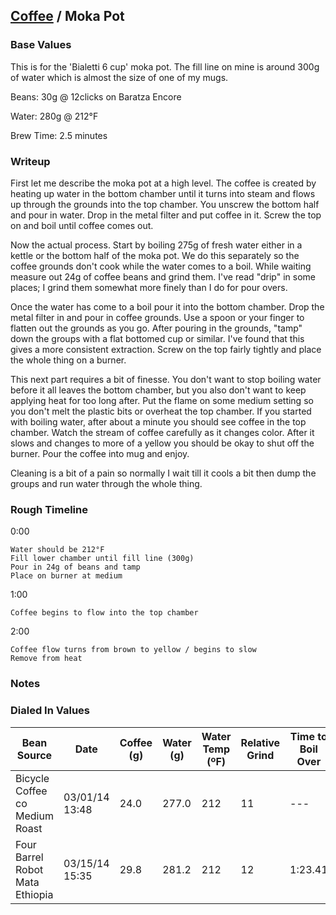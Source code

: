 ## [Coffee](.) / Moka Pot ##

### Base Values ###

This is for the 'Bialetti 6 cup' moka pot. The fill line on mine is around 300g
of water which is almost the size of one of my mugs.

Beans: 30g @ 12clicks on Baratza Encore

Water: 280g @ 212°F

Brew Time: 2.5 minutes

### Writeup ###

First let me describe the moka pot at a high level. The coffee is created by
heating up water in the bottom chamber until it turns into steam and flows up
through the grounds into the top chamber. You unscrew the bottom half and
pour in water. Drop in the metal filter and put coffee in it. Screw the top on
and boil until coffee comes out.

Now the actual process. Start by boiling 275g of fresh water either in a kettle
or the bottom half of the moka pot. We do this separately so the coffee grounds
don't cook while the water comes to a boil. While waiting measure out 24g of
coffee beans and grind them. I've read "drip" in some places; I grind them
somewhat more finely than I do for pour overs.

Once the water has come to a boil pour it into the bottom chamber. Drop the
metal filter in and pour in coffee grounds. Use a spoon or your finger to
flatten out the grounds as you go. After pouring in the grounds, "tamp" down
the groups with a flat bottomed cup or similar. I've found that this gives a
more consistent extraction. Screw on the top fairly tightly and place the whole
thing on a burner.

This next part requires a bit of finesse. You don't want to stop boiling water
before it all leaves the bottom chamber, but you also don't want to keep
applying heat for too long after. Put the flame on some medium setting so you
don't melt the plastic bits or overheat the top chamber. If you started with
boiling water, after about a minute you should see coffee in the top chamber.
Watch the stream of coffee carefully as it changes color. After it slows and
changes to more of a yellow you should be okay to shut off the burner. Pour the
coffee into mug and enjoy.

Cleaning is a bit of a pain so normally I wait till it cools a bit then dump
the groups and run water through the whole thing.

### Rough Timeline ###

0:00

    Water should be 212°F
    Fill lower chamber until fill line (300g)
    Pour in 24g of beans and tamp
    Place on burner at medium

1:00

    Coffee begins to flow into the top chamber

2:00

    Coffee flow turns from brown to yellow / begins to slow
    Remove from heat

### Notes ###

### Dialed In Values ###

<table>
  <thead>
    <tr>
      <th scope="col">Bean Source</th>
      <th scope="col">Date</th>
      <th scope="col">Coffee (g)</th>
      <th scope="col">Water (g)</th>
      <th scope="col">Water Temp (ºF)</th>
      <th scope="col">Relative Grind</th>
      <th scope="col">Time to Boil Over</th>
      <th scope="col">Brew Time</th>
      <th scope="col">Yield Mass (g)</th>
    </tr>
  </thead>
  <tbody>
    <tr>
      <td>Bicycle Coffee co Medium Roast</td>
      <td>03/01/14 13:48</td>
      <td>24.0</td>
      <td>277.0</td>
      <td>212</td>
      <td>11</td>
      <td>---</td>
      <td>---</td>
      <td>225.1</td>
    </tr>
     <tr>
      <td>Four Barrel Robot Mata Ethiopia</td>
      <td>03/15/14 15:35</td>
      <td>29.8</td>
      <td>281.2</td>
      <td>212</td>
      <td>12</td>
      <td>1:23.41</td>
      <td>2:15.86</td>
      <td>224.5</td>
    </tr>
  </tbody>
</table>
